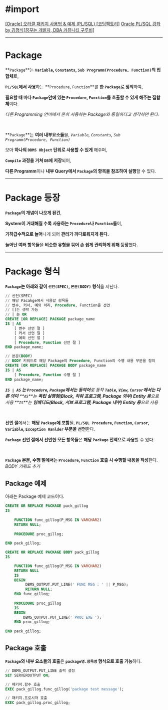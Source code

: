 # #import

[[Oracle] 오라클 패키지 사용법 & 예제 (PL/SQL) [코딩팩토리]](https://coding-factory.tistory.com/456)
[Oracle PL/SQL 강좌 by 김정식[꿈꾸는 개발자, DBA 커뮤니티 구루비]](http://www.gurubee.net/lecture/1075)


---

# Package

**`Package`**는 **`Variable`, `Constants`, `Sub Programm(Procedure, Function)`의 집합체**로,

**`PL/SQL`에서 사용**하는 **`Procedure`, `Function`**를 **한 `Package`로 정의**하여,

**필요할 때 마다 `Package`안에 있는 `Procedure`, `Function`를 호출할 수 있게 해주는 집합체**이다.

_다른 Programming 언어에서 흔히 사용하는 Package와 동일하다고 생각하면 된다._

<br>

**`Package`**는 **여러 내부요소들**을,
_`Variable`, `Constants`, `Sub Programm(Procedure, Function)`_

모아 **하나의 `DBMS Object` 단위로 사용할 수 있게** 해주며,

**`Compile` 과정을 거쳐 `DB`에 저장**되어,

**다른 Programm**이나 **내부 Query에서 `Package`의 항목을 참조하여 실행**할 수 있다.


---

# Package 등장

**`Package`의 개념이 나오게 된건**,

**System이 거대해질 수록 사용하는 `Procedure`나 `Function`들**이,

**기하급수적으로 늘어**나게 되어 **관리가 까다로워지게 된다.**

**늘어난 여러 항목들**을 **비슷한 유형을 묶어 손 쉽게 관리하게 위해 등장**했다.


---

# Package 형식

**`Package`는 아래와 같이 `선언(SPEC)`, `본문(BODY)` 형식**을 지닌다.

```sql
// 선언(SPEC)
// 해당 Pacakge에서 사용할 항목들
// 변수, 커서, 예외 처리, Procedure, Function을 선언
// []는 생략 가능
// | 는 OR
CREATE [OR REPLACE] PACKAGE package_name 
IS | AS
    [ 변수 선언 절 ]
    [ 커서 선언 절 ]
    [ 예외 선언 절 ]
    [ Procedure, Function 선언 절 ]
END package_name;

// 본문(BODY)
// BODY 키워드로 해당 Package의 Procedure, Function의 수행 내용 부분을 정의
CREATE [OR REPLACE] PACKAGE BODY package_name 
IS | AS
    [ Procedure, Function 수행 절 ]
END package_name;
```
_**`IS | AS` 는 `Procedure`, `Package`에서는 동의어**로 동작_
_**`Table`, `View`, `Cursor`에서는 다른 의미**_
_**`AS`**는 **독립 실행형(Block, 하위 프로그램, Package 외부) Entity 용**으로 사용_
_**`IS`**는 **임베디드(Block, 서브 프로그램, Package 내부) Entity 용**으로 사용_

<br>

**선언 절**에서는 **해당 `Package`에 포함**될,
**`PL/SQL Procedure`, `Function`, `Cursor`, `Variable`, `Exception Hanlder` 부분을 선언**한다.


**`Package` 선언 절에서 선언한 모든 항목들**은 **해당 `Package` 전역으로 사용**할 수 있다.

<br>

**`Package` 본문, 수행 절에서는 `Procedure`, `Function` 호출 시 수행할 내용을 작성**한다.
_BODY 키워드 추가_



## Package 예제

아래는 Package 예제 코드이다.

```sql
CREATE OR REPLACE PACKAGE pack_gillog
IS
	
    FUNCTION func_gillog(P_MSG IN VARCHAR2)
    RETURN NULL;
    
    PROCEDURE proc_gillog;
    
END pack_gillog;

CREATE OR REPLACE PACKAGE BODY pack_gillog
IS

    FUNCTION func_gillog(P_MSG IN VARCHAR2)
    RETURN NULL
    IS
    BEGIN
    	 DBMS_OUTPUT.PUT_LINE(' FUNC MSG : ' || P_MSG);
         RETURN NULL;
    END func_gillog;
    
    PROCEDURE proc_gillog
    IS
    BEGIN
        DBMS_OUTPUT.PUT_LINE(' PROC EXE ');
    END proc_gillog;
    
END pack_gillog;
```

## Package 호출

**`Package`와 내부 요소들의 호출**은 **`package명.항목명` 형식으로 호출 가능**하다.


```sql
// DBMS_OUTPUT.PUT_LINE 출력 설정
SET SERVEROUTPUT ON;

// 패키지.함수 호출
EXEC pack_gillog.func_gillog('package test message');

// 패키지.프로시져 호출
EXEC pack_gillog.proc_gillog;

```
